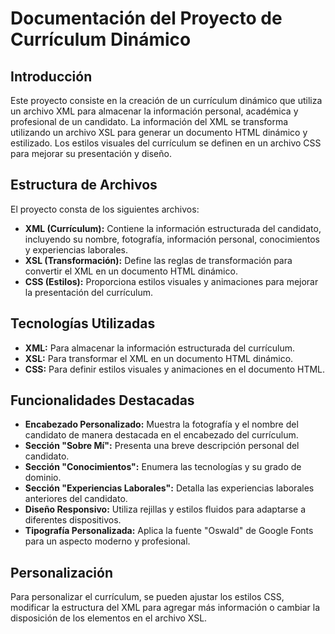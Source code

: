 # Documentación del Proyecto de Currículum Dinámico

## Introducción
Este proyecto consiste en la creación de un currículum dinámico que utiliza un archivo XML para almacenar la información personal, académica y profesional de un candidato. La información del XML se transforma utilizando un archivo XSL para generar un documento HTML dinámico y estilizado. Los estilos visuales del currículum se definen en un archivo CSS para mejorar su presentación y diseño.

## Estructura de Archivos
El proyecto consta de los siguientes archivos:

- **XML (Currículum):** Contiene la información estructurada del candidato, incluyendo su nombre, fotografía, información personal, conocimientos y experiencias laborales.
- **XSL (Transformación):** Define las reglas de transformación para convertir el XML en un documento HTML dinámico.
- **CSS (Estilos):** Proporciona estilos visuales y animaciones para mejorar la presentación del currículum.

## Tecnologías Utilizadas
- **XML:** Para almacenar la información estructurada del currículum.
- **XSL:** Para transformar el XML en un documento HTML dinámico.
- **CSS:** Para definir estilos visuales y animaciones en el documento HTML.

## Funcionalidades Destacadas
- **Encabezado Personalizado:** Muestra la fotografía y el nombre del candidato de manera destacada en el encabezado del currículum.
- **Sección "Sobre Mí":** Presenta una breve descripción personal del candidato.
- **Sección "Conocimientos":** Enumera las tecnologías y su grado de dominio.
- **Sección "Experiencias Laborales":** Detalla las experiencias laborales anteriores del candidato.
- **Diseño Responsivo:** Utiliza rejillas y estilos fluidos para adaptarse a diferentes dispositivos.
- **Tipografía Personalizada:** Aplica la fuente "Oswald" de Google Fonts para un aspecto moderno y profesional.

## Personalización
Para personalizar el currículum, se pueden ajustar los estilos CSS, modificar la estructura del XML para agregar más información o cambiar la disposición de los elementos en el archivo XSL.
